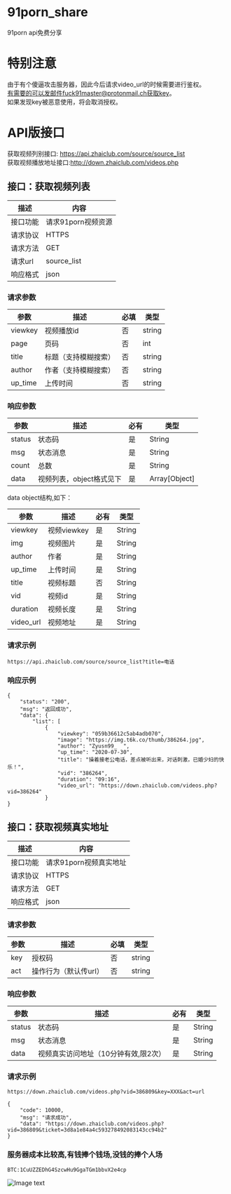 # 91porn_share
91porn api免费分享
# 特别注意
由于有个傻逼攻击服务器，因此今后请求video_url的时候需要进行鉴权。  
有需要的可以发邮件fuck91master@protonmail.ch获取key。  
如果发现key被恶意使用，将会取消授权。
# API版接口 

获取视频列别接口: https://api.zhaiclub.com/source/source_list  
获取视频播放地址接口:http://down.zhaiclub.com/videos.php

## 接口：获取视频列表
| 描述     | 内容               |
| -------- | ------------------ |
| 接口功能 | 请求91porn视频资源 |
| 请求协议 | HTTPS              |
| 请求方法 | GET                |
| 请求url  | source_list           |
| 响应格式 | json               |

### 请求参数

| 参数     | 描述                                             | 必填 | 类型   |
| -------- | ------------------------------------------------ | ---- | ------ |
| viewkey  | 视频播放id                                             | 否  | string    |
| page     | 页码                                             | 否  | int    |
| title     | 标题（支持模糊搜索）                                           | 否  | string   |
| author     | 作者（支持模糊搜索）                                             | 否  |  string   |
| up_time     |上传时间                                             | 否  | string   |



### 响应参数

| 参数        | 描述                     | 必有 | 类型          |
| ----------- | ------------------------ | ---- | ------------- |
| status   | 状态码                   | 是   | String        |
| msg | 状态消息                   | 是   | String        |
| count| 总数         | 是   | String        |
| data | 视频列表，object格式见下 | 是   | Array[Object] |


data object结构,如下：

| 参数       | 描述        | 必有 | 类型   |
| ---------- | ----------- | ---- | ------ |
| viewkey    | 视频viewkey | 是   | String |
| img      | 视频图片    | 是   | String |
| author        | 作者 | 是   | String |
| up_time   | 上传时间    | 是   | String |
| title   | 视频标题    | 否   | String |
| vid | 视频id    | 是   | String |
| duration | 视频长度  | 是   | String |
| video_url | 视频地址  | 是   | String |

### 请求示例

```
https://api.zhaiclub.com/source/source_list?title=电话
```

### 响应示例


```
{
    "status": "200",
    "msg": "返回成功",
    "data": {
        "list": [
            {
                "viewkey": "059b36612c5ab4adb070",
                "image": "https://img.t6k.co/thumb/386264.jpg",
                "author": "Zyusn99_  ",
                "up_time": "2020-07-30",
                "title": "操着接老公电话，差点被听出来，对话刺激，已婚少妇的快乐！",
                "vid": "386264",
                "duration": "09:16",
                "video_url": "https://down.zhaiclub.com/videos.php?vid=386264"
            }
}
```
## 接口：获取视频真实地址
| 描述     | 内容               |
| -------- | ------------------ |
| 接口功能 | 请求91porn视频真实地址 |
| 请求协议 | HTTPS              |
| 请求方法 | GET                |
| 响应格式 | json               |

### 请求参数

| 参数     | 描述                                             | 必填 | 类型   |
| -------- | ------------------------------------------------ | ---- | ------ |
| key     | 授权码                                             | 否  | string    |
| act     | 操作行为（默认传url）                                            | 否  | string   |



### 响应参数

| 参数        | 描述                     | 必有 | 类型          |
| ----------- | ------------------------ | ---- | ------------- |
| status   | 状态码                   | 是   | String        |
| msg | 状态消息                   | 是   | String        |
| data | 视频真实访问地址（10分钟有效,限2次） | 是   | String |

### 请求示例

```
https://down.zhaiclub.com/videos.php?vid=386809&key=XXX&act=url
```

```
{
    "code": 10000,
    "msg": "请求成功",
    "data": "https://down.zhaiclub.com/videos.php?vid=386809&ticket=3d8a1e84a4c593278492083143cc94b2"
}
```

### 服务器成本比较高,有钱捧个钱场,没钱的捧个人场

```
BTC:1CuUZZEDhG4SzcwHu9GgaTGm1bbvX2e4cp

```
![Image text](https://github.com/fuck91master/91porn_share/blob/master/BTC.jpg)


